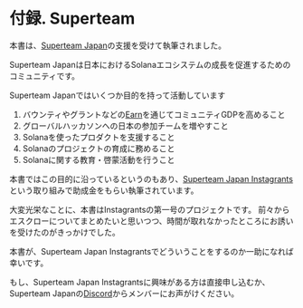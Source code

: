 # 付録. Superteam

本書は、[Superteam Japan](https://superteamjp.fun/)の支援を受けて執筆されました。

Superteam Japanは日本におけるSolanaエコシステムの成長を促進するためのコミュニティです。

Superteam Japanではいくつか目的を持って活動しています

1. バウンティやグラントなどの[Earn](https://earn.superteam.fun/regions/japan/)を通じてコミュニティGDPを高めること
2. グローバルハッカソンへの日本の参加チームを増やすこと
3. Solanaを使ったプロダクトを支援すること
4. Solanaのプロジェクトの育成に務めること
5. Solanaに関する教育・啓蒙活動を行うこと

本書ではこの目的に沿っているというのもあり、[Superteam Japan Instagrants](https://airtable.com/appBkpMQNnJ45fCXK/shrahHLAbn7PrUDNQ)という取り組みで助成金をもらい執筆されています。

大変光栄なことに、本書はInstagrantsの第一号のプロジェクトです。
前々からエスクローについてまとめたいと思いつつ、時間が取れなかったところにお誘いを受けたのがきっかけでした。

本書が、Superteam Japan Instagrantsでどういうことをするのか一助になれば幸いです。

もし、Superteam Japan Instagrantsに興味がある方は直接申し込むか、Superteam Japanの[Discord](https://discord.gg/stjp)からメンバーにお声がけください。

<hr style="break-before: page; visibility: hidden; margin: 0px; padding: 0px; height: 1px;" />